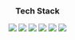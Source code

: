 <div align="center">
  <h3>Tech Stack</h3>
  <img src="https://badges.aleen42.com/src/python.svg" / >
  <img src="https://badges.aleen42.com/src/java.svg" / >
  <img src="https://badges.aleen42.com/src/javascript.svg" / >
  <img src="https://badges.aleen42.com/src/typescript.svg" / >
  <img src="https://badges.aleen42.com/src/react.svg" / >
  <img src="https://badges.aleen42.com/src/node.svg" / >
</div>
